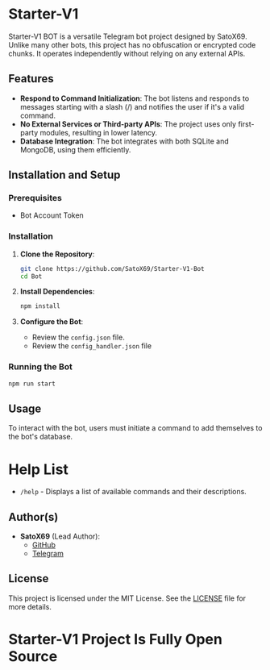# Starter-V1

Starter-V1 BOT is a versatile Telegram bot project designed by SatoX69. Unlike many other bots, this project has no obfuscation or encrypted code chunks. It operates independently without relying on any external APIs.

## Features

- **Respond to Command Initialization**: The bot listens and responds to messages starting with a slash (/) and notifies the user if it's a valid command.
- **No External Services or Third-party APIs**: The project uses only first-party modules, resulting in lower latency.
- **Database Integration**: The bot integrates with both SQLite and MongoDB, using them efficiently.

## Installation and Setup

### Prerequisites
- Bot Account Token

### Installation

1. **Clone the Repository**:
   ```sh
   git clone https://github.com/SatoX69/Starter-V1-Bot
   cd Bot
   ```

2. **Install Dependencies**:
   ```sh
   npm install 
   ```

3. **Configure the Bot**:
   - Review the `config.json` file.
   - Review the `config_handler.json` file

### Running the Bot

  ```sh
  npm run start
  ```

## Usage

To interact with the bot, users must initiate a command to add themselves to the bot's database.

# Help List
- `/help` - Displays a list of available commands and their descriptions.

## Author(s)

- **SatoX69** (Lead Author):
  - [GitHub](https://github.com/SatoX69)
  - [Telegram](https://t.me/Jsusbin)

## License

This project is licensed under the MIT License. See the [LICENSE](LICENSE) file for more details.


# Starter-V1 Project Is Fully Open Source